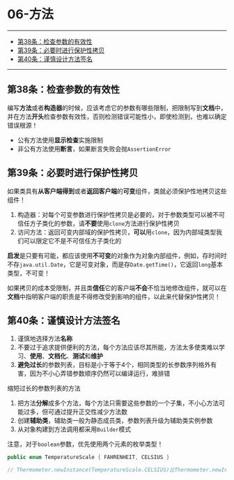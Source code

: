 # 06-方法

---

- [第38条：检查参数的有效性](#第38条检查参数的有效性)
- [第39条：必要时进行保护性拷贝](#第39条必要时进行保护性拷贝)
- [第40条：谨慎设计方法签名](#第40条谨慎设计方法签名)

---

## 第38条：检查参数的有效性

编写**方法**或者**构造器**的时候，应该考虑它的参数有哪些限制，把限制写到**文档**中，并在方法**开头**检查参数有效性，否则检测错误可能性小，即使检测到，也难以确定错误根源！

* 公有方法使用**显示检查**实施限制
* 非公有方法使用**断言**，如果断言失败会抛`AssertionError`

## 第39条：必要时进行保护性拷贝

如果类具有**从客户端得到**或者**返回客户端**的**可变**组件，类就必须保护性地拷贝这些组件！
1. 构造器：对每个可变参数进行保护性拷贝是必要的，对于参数类型可以被不可信任方子类化的参数，请**不要**使用`clone`方法进行保护性拷贝
2. 访问方法：返回可变内部域的保护性拷贝，**可以**用`clone`，因为内部域类型我们可以限定它不是不可信任方子类化的

**启发**是只要有可能，都应该使用**不可变**的对象作为对象内部组件，例如，存时间时不存`java.util.Date`，它是可变对象，而是存`Date.getTime()`，它返回`long`基本类型，不可变！

如果拷贝的成本受限制，并且类**信任**它的客户端**不会**不恰当地修改组件，就可以在**文档**中指明客户端的职责是不得修改受到影响的组件，以此来代替保护性拷贝！

## 第40条：谨慎设计方法签名

1. 谨慎地选择方法**名称**
2. 不要过于追求提供便利的方法，每个方法应该尽其所能，方法太多使类难以学习、**使用**、**文档化**、**测试**和**维护**
3. **避免过长**的参数列表，目标是小于等于4个，相同类型的长参数序列格外有害，因为不小心弄错参数顺序仍然可以编译运行，难排错

缩短过长的参数列表的方法
1. 把方法**分解**成多个方法，每个方法只需要这些参数的一个子集，不小心方法可能过多，但可通过提升正交性减少方法数
2. 创建**辅助类**，辅助类一般为静态成员类，参数列表升级为辅助类实例参数
3. 从对象构建到方法调用都采用`Builder`模式

注意，对于`boolean`参数，优先使用两个元素的枚举类型！
```Java
public enum TemperatureScale { FAHRENHEIT, CELSIUS }

// Thermometer.newInstance(TemperatureScale.CELSIUS)比Thermometer.newInstance(true)好多了
```